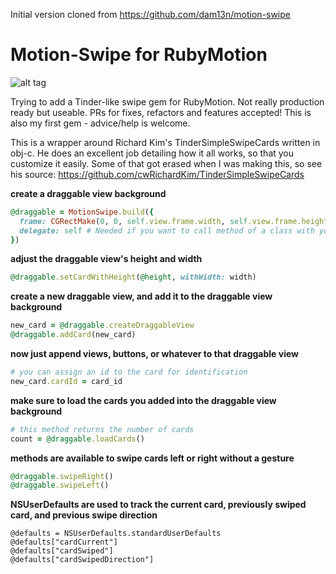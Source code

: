 Initial version cloned from https://github.com/dam13n/motion-swipe

Motion-Swipe for RubyMotion
====================
![alt tag](http://imgur.com/4bYw12e.gif)

Trying to add a Tinder-like swipe gem for RubyMotion. Not really production ready but useable. PRs for fixes, refactors and features accepted! This is also my first gem - advice/help is welcome.

This is a wrapper around Richard Kim's TinderSimpleSwipeCards written in obj-c. He does an excellent job detailing how it all works, so that you customize it easily. Some of that got erased when I was making this, so see his source: https://github.com/cwRichardKim/TinderSimpleSwipeCards

__create a draggable view background__
``` ruby
@draggable = MotionSwipe.build({
  frame: CGRectMake(0, 0, self.view.frame.width, self.view.frame.height),
  delegate: self # Needed if you want to call method of a class with your button
})
```

__adjust the draggable view's height and width__
``` ruby
@draggable.setCardWithHeight(@height, withWidth: width)
```

__create a new draggable view, and add it to the draggable view background__
``` ruby
new_card = @draggable.createDraggableView
@draggable.addCard(new_card)
```

__now just append views, buttons, or whatever to that draggable view__
``` ruby
# you can assign an id to the card for identification
new_card.cardId = card_id
```

__make sure to load the cards you added into the draggable view background__
``` ruby
# this method returns the number of cards
count = @draggable.loadCards()
```

__methods are available to swipe cards left or right without a gesture__
``` ruby
@draggable.swipeRight()
@draggable.swipeLeft()
```

__NSUserDefaults are used to track the current card, previously swiped card, and previous swipe direction__
```
@defaults = NSUserDefaults.standardUserDefaults
@defaults["cardCurrent"]
@defaults["cardSwiped"]
@defaults["cardSwipedDirection"]
```


